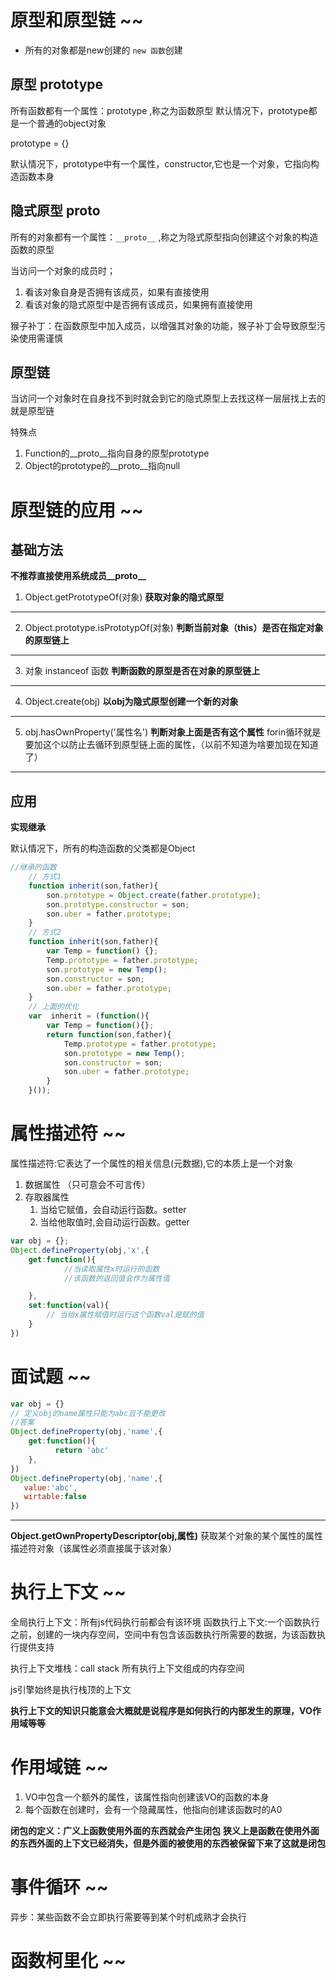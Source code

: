 # 原型和原型链 ~~

- 所有的对象都是new创建的   ```new 函数```创建

## 原型 prototype

所有函数都有一个属性：prototype ,称之为函数原型
默认情况下，prototype都是一个普通的object对象

prototype = {}

默认情况下，prototype中有一个属性，constructor,它也是一个对象，它指向构造函数本身

## 隐式原型 __proto__

所有的对象都有一个属性：```__proto__``` ,称之为隐式原型指向创建这个对象的构造函数的原型

当访问一个对象的成员时；

1. 看该对象自身是否拥有该成员，如果有直接使用
2. 看该对象的隐式原型中是否拥有该成员，如果拥有直接使用 

猴子补丁：在函数原型中加入成员，以增强其对象的功能，猴子补丁会导致原型污染使用需谨慎


## 原型链

当访问一个对象时在自身找不到时就会到它的隐式原型上去找这样一层层找上去的就是原型链

特殊点

1. Function的__proto__指向自身的原型prototype
2. Object的prototype的__proto__指向null


# 原型链的应用 ~~

## 基础方法   

**不推荐直接使用系统成员__proto__**

1. Object.getPrototypeOf(对象)
**获取对象的隐式原型**
***

2. Object.prototype.isPrototypOf(对象)
**判断当前对象（this）是否在指定对象的原型链上**
***

3. 对象 instanceof 函数
**判断函数的原型是否在对象的原型链上**
***

4. Object.create(obj)
**以obj为隐式原型创建一个新的对象**

***

5. obj.hasOwnProperty('属性名')
 **判断对象上面是否有这个属性**
 forin循环就是要加这个以防止去循环到原型链上面的属性，（以前不知道为啥要加现在知道了）
***

## 应用

**实现继承**

默认情况下，所有的构造函数的父类都是Object

```js
//继承的函数
    // 方式1
    function inherit(son,father){
        son.prototype = Object.create(father.prototype);
        son.prototype.constructor = son;
        son.uber = father.prototype;
    }
    // 方式2
    function inherit(son,father){
        var Temp = function() {};
        Temp.prototype = father.prototype;
        son.prototype = new Temp();
        son.constructor = son;
        son.uber = father.prototype;
    }
    // 上面的优化
    var  inherit = (function(){
        var Temp = function(){};
        return function(son,father){
            Temp.prototype = father.prototype;
            son.prototype = new Temp();
            son.constructor = son;
            son.uber = father.prototype;
        }
    }());
```

# 属性描述符 ~~

属性描述符:它表达了一个属性的相关信息(元数据),它的本质上是一个对象

1. 数据属性 （只可意会不可言传）
2. 存取器属性
    1. 当给它赋值，会自动运行函数。setter
    2. 当给他取值时,会自动运行函数。getter

```js
var obj = {};
Object.defineProperty(obj,'x',{
    get:function(){
            //当读取属性x时运行的函数
            //该函数的返回值会作为属性值

    },
    set:function(val){
        // 当给x属性赋值时运行这个函数val是赋的值
    }
})
```
# 面试题 ~~

```js
var obj = {}
// 定义obj的name属性只能为abc且不能更改
//答案
Object.defineProperty(obj,'name',{
    get:function(){
          return 'abc'
    },
})
Object.defineProperty(obj,'name',{
   value:'abc',
   wirtable:false
})
```

***

**Object.getOwnPropertyDescriptor(obj,属性)**
获取某个对象的某个属性的属性描述符对象（该属性必须直接属于该对象）


# 执行上下文 ~~
全局执行上下文：所有js代码执行前都会有该环境
函数执行上下文:一个函数执行之前，创建的一块内存空间，空间中有包含该函数执行所需要的数据，为该函数执行提供支持

执行上下文堆栈：call stack 所有执行上下文组成的内存空间

js引擎始终是执行栈顶的上下文

**执行上下文的知识只能意会大概就是说程序是如何执行的内部发生的原理，VO作用域等等**

# 作用域链 ~~

1. VO中包含一个额外的属性，该属性指向创建该VO的函数的本身
2. 每个函数在创建时，会有一个隐藏属性，他指向创建该函数时的A0

**闭包的定义：广义上函数使用外面的东西就会产生闭包**
**狭义上是函数在使用外面的东西外面的上下文已经消失，但是外面的被使用的东西被保留下来了这就是闭包**

# 事件循环 ~~

异步：某些函数不会立即执行需要等到某个时机成熟才会执行

# 函数柯里化 ~~